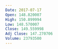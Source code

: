 ```yaml
---
Date: 2017-07-17
Open: 148.820007
High: 150.899994
Low: 148.570007
Close: 149.559998
Adj Close: 147.270706
Volume: 23793500
---
```

